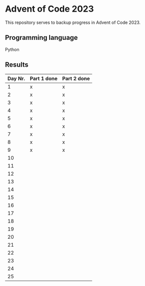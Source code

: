 # Advent of Code 2023

This repository serves to backup progress in Advent of Code 2023.

## Programming language
Python

## Results
| Day Nr. | Part 1 done | Part 2 done |
| ------- | ----------- | ----------- |
|       1 |           x |           x |
|       2 |           x |           x |
|       3 |           x |           x |
|       4 |           x |           x |
|       5 |           x |           x |
|       6 |           x |           x |
|       7 |           x |           x |
|       8 |           x |           x |
|       9 |           x |           x |
|      10 |             |             |
|      11 |             |             |
|      12 |             |             |
|      13 |             |             |
|      14 |             |             |
|      15 |             |             |
|      16 |             |             |
|      17 |             |             |
|      18 |             |             |
|      19 |             |             |
|      20 |             |             |
|      21 |             |             |
|      22 |             |             |
|      23 |             |             |
|      24 |             |             |
|      25 |             |             |
